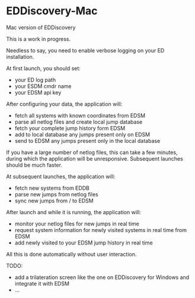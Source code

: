 # EDDiscovery-Mac
Mac version of EDDiscovery

This is a work in progress.

Needless to say, you need to enable verbose logging on your ED installation.

At first launch, you should set:
- your ED log path
- your ESDM cmdr name
- your EDSM api key

After configuring your data, the application will:
- fetch all systems with known coordinates from EDSM
- parse all netlog files and create local jump database
- fetch your complete jump history form EDSM
- add to local database any jumps present only on EDSM
- send to EDSM any jumps present only in the local database

If you have a large number of netlog files, this can take a few minutes, during which the application will be unresponsive. Subsequent launches should be much faster.

At subsequent launches, the application will:
- fetch new systems from EDDB
- parse new jumps from netlog files
- sync new jumps from / to EDSM

After launch and while it is running, the application will:
- monitor your netlog files for new jumps in real time
- request system information for newly visited systems in real time from EDSM
- add newly visited to your EDSM jump history in real time

All this is done automatically without user interaction.

TODO:
- add a trilateration screen like the one on EDDiscovery for Windows and integrate it with EDSM
- ...
